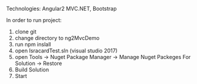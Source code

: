 Technologies: Angular2 MVC.NET, Bootstrap

In order to run project:

1) clone git
2) change directory to  ng2MvcDemo
3) run npm inslall
4) open IsracardTest.sln  (visual studio 2017)
5) open Tools -> Nuget Package Manager -> Manage Nuget Packeges For Solution -> Restore
6) Build Solution
7) Start
